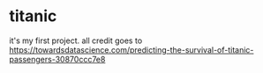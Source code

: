 # titanic
it's my first project. all credit goes to https://towardsdatascience.com/predicting-the-survival-of-titanic-passengers-30870ccc7e8
